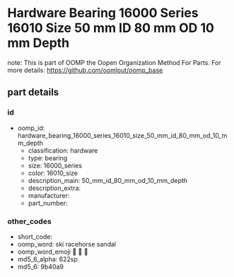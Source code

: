 # Hardware Bearing 16000 Series 16010 Size 50 mm ID 80 mm OD 10 mm Depth  

note: This is part of OOMP the Oopen Organization Method For Parts. For more details: https://github.com/oomlout/oomp_base

##  part details





### id
* oomp_id: hardware_bearing_16000_series_16010_size_50_mm_id_80_mm_od_10_mm_depth
  * classification: hardware
  * type: bearing
  * size: 16000_series
  * color: 16010_size
  * description_main: 50_mm_id_80_mm_od_10_mm_depth
  * description_extra: 
  * manufacturer: 
  * part_number: 

### other_codes
* short_code: 
* oomp_word: ski racehorse sandal
* oomp_word_emoji :ski: :racehorse: :sandal:
* md5_6_alpha: 622sp
* md5_6: 9b40a9